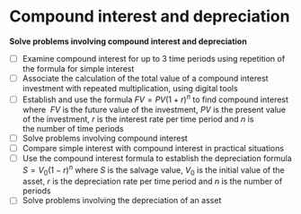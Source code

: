 # Compound interest and depreciation
**Solve problems involving compound interest and depreciation**
- [ ] Examine compound interest for up to 3 time periods using repetition of the formula for simple interest
- [ ] Associate the calculation of the total value of a compound interest investment with repeated multiplication, using digital tools
- [ ] Establish and use the formula $FV=PV(1+r)^n$ to find compound interest where  $FV$ is the future value of the investment, $PV$ is the present value of the investment, $r$ is the interest rate per time period and $n$ is the number of time periods
- [ ] Solve problems involving compound interest
- [ ] Compare simple interest with compound interest in practical situations
- [ ] Use the compound interest formula to establish the depreciation formula $S = V_0 (1-r)^n$ where $S$ is the salvage value, $V_0$ is the initial value of the asset, $r$ is the depreciation rate per time period and $n$ is the number of periods
- [ ] Solve problems involving the depreciation of an asset